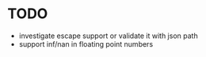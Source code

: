# TODO

* investigate escape support or validate it with json path
* support inf/nan in floating point numbers
